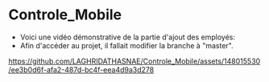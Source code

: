# Controle_Mobile

- Voici une vidéo démonstrative de la partie d'ajout des employés:
- Afin d'accéder au projet, il fallait modifier la branche à "master".


https://github.com/LAGHRIDATHASNAE/Controle_Mobile/assets/148015530/ee3b0d6f-afa2-487d-bc4f-eea4d9a3d278

